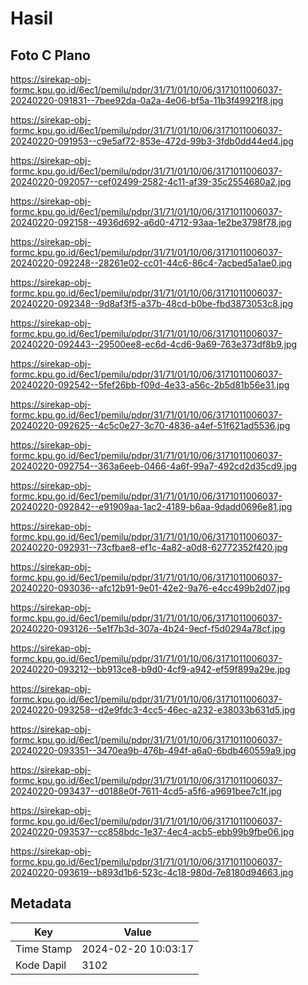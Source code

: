 # Hasil

## Foto C Plano

https://sirekap-obj-formc.kpu.go.id/6ec1/pemilu/pdpr/31/71/01/10/06/3171011006037-20240220-091831--7bee92da-0a2a-4e06-bf5a-11b3f49921f8.jpg

https://sirekap-obj-formc.kpu.go.id/6ec1/pemilu/pdpr/31/71/01/10/06/3171011006037-20240220-091953--c9e5af72-853e-472d-99b3-3fdb0dd44ed4.jpg

https://sirekap-obj-formc.kpu.go.id/6ec1/pemilu/pdpr/31/71/01/10/06/3171011006037-20240220-092057--cef02499-2582-4c11-af39-35c2554680a2.jpg

https://sirekap-obj-formc.kpu.go.id/6ec1/pemilu/pdpr/31/71/01/10/06/3171011006037-20240220-092158--4936d692-a6d0-4712-93aa-1e2be3798f78.jpg

https://sirekap-obj-formc.kpu.go.id/6ec1/pemilu/pdpr/31/71/01/10/06/3171011006037-20240220-092248--28261e02-cc01-44c6-86c4-7acbed5a1ae0.jpg

https://sirekap-obj-formc.kpu.go.id/6ec1/pemilu/pdpr/31/71/01/10/06/3171011006037-20240220-092348--9d8af3f5-a37b-48cd-b0be-fbd3873053c8.jpg

https://sirekap-obj-formc.kpu.go.id/6ec1/pemilu/pdpr/31/71/01/10/06/3171011006037-20240220-092443--29500ee8-ec6d-4cd6-9a69-763e373df8b9.jpg

https://sirekap-obj-formc.kpu.go.id/6ec1/pemilu/pdpr/31/71/01/10/06/3171011006037-20240220-092542--5fef26bb-f09d-4e33-a56c-2b5d81b56e31.jpg

https://sirekap-obj-formc.kpu.go.id/6ec1/pemilu/pdpr/31/71/01/10/06/3171011006037-20240220-092625--4c5c0e27-3c70-4836-a4ef-51f621ad5536.jpg

https://sirekap-obj-formc.kpu.go.id/6ec1/pemilu/pdpr/31/71/01/10/06/3171011006037-20240220-092754--363a6eeb-0466-4a6f-99a7-492cd2d35cd9.jpg

https://sirekap-obj-formc.kpu.go.id/6ec1/pemilu/pdpr/31/71/01/10/06/3171011006037-20240220-092842--e91909aa-1ac2-4189-b6aa-9dadd0696e81.jpg

https://sirekap-obj-formc.kpu.go.id/6ec1/pemilu/pdpr/31/71/01/10/06/3171011006037-20240220-092931--73cfbae8-ef1c-4a82-a0d8-62772352f420.jpg

https://sirekap-obj-formc.kpu.go.id/6ec1/pemilu/pdpr/31/71/01/10/06/3171011006037-20240220-093036--afc12b91-9e01-42e2-9a76-e4cc499b2d07.jpg

https://sirekap-obj-formc.kpu.go.id/6ec1/pemilu/pdpr/31/71/01/10/06/3171011006037-20240220-093126--5e1f7b3d-307a-4b24-9ecf-f5d0294a78cf.jpg

https://sirekap-obj-formc.kpu.go.id/6ec1/pemilu/pdpr/31/71/01/10/06/3171011006037-20240220-093212--bb913ce8-b9d0-4cf9-a942-ef59f899a29e.jpg

https://sirekap-obj-formc.kpu.go.id/6ec1/pemilu/pdpr/31/71/01/10/06/3171011006037-20240220-093258--d2e9fdc3-4cc5-46ec-a232-e38033b631d5.jpg

https://sirekap-obj-formc.kpu.go.id/6ec1/pemilu/pdpr/31/71/01/10/06/3171011006037-20240220-093351--3470ea9b-476b-494f-a6a0-6bdb460559a9.jpg

https://sirekap-obj-formc.kpu.go.id/6ec1/pemilu/pdpr/31/71/01/10/06/3171011006037-20240220-093437--d0188e0f-7611-4cd5-a5f6-a9691bee7c1f.jpg

https://sirekap-obj-formc.kpu.go.id/6ec1/pemilu/pdpr/31/71/01/10/06/3171011006037-20240220-093537--cc858bdc-1e37-4ec4-acb5-ebb99b9fbe06.jpg

https://sirekap-obj-formc.kpu.go.id/6ec1/pemilu/pdpr/31/71/01/10/06/3171011006037-20240220-093619--b893d1b6-523c-4c18-980d-7e8180d94663.jpg


## Metadata

| Key        | Value               |
| ---------- | ------------------- |
| Time Stamp | 2024-02-20 10:03:17 |
| Kode Dapil | 3102                |



